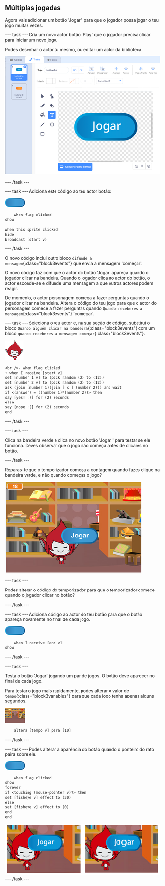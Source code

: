## Múltiplas jogadas

Agora vais adicionar um botão 'Jogar', para que o jogador possa jogar o teu jogo muitas vezes.

--- task --- Cria um novo actor botão 'Play' que o jogador precisa clicar para iniciar um novo jogo.

Podes desenhar o actor tu mesmo, ou editar um actor da biblioteca.

![Imagem do botão Play](images/brain-play.png)

--- /task ---

--- task --- Adiciona este código ao teu actor botão:

![Actor botāo](images/button-sprite.png)

```blocks3
    when flag clicked
show

when this sprite clicked
hide
broadcast (start v)
```

--- /task ---

O novo código inclui outro bloco `difunde a mensagem`{:class="block3events"} que envia a mensagem 'começar'.

O novo código faz com que o actor do botão 'Jogar' apareça quando o jogador clicar na bandeira. Quando o jogador clica no actor do botão, o actor esconde-se e difunde uma mensagem a que outros actores podem reagir.

De momento, o actor personagem começa a fazer perguntas quando o jogador clicar na bandeira. Altera o código do teu jogo para que o actor do personagem comece a fazer perguntas quando `Quando receberes a mensagem`{:class="block3events"} 'começar'.

--- task --- Seleciona o teu actor e, na sua seção de código, substitui o bloco `Quando alguém clicar na bandeira`{:class="block3events"} com um bloco `quando receberes a mensagem começar`{:class="block3events"}.

![Actor personagem](images/giga-sprite.png)

```blocks3
<br />- when flag clicked
+ when I receive [start v]
set [number 1 v] to (pick random (2) to (12))
set [number 2 v] to (pick random (2) to (12))
ask (join (number 1)(join [ x ] (number 2))) and wait
if <(answer) = ((number 1)*(number 2))> then
say [yes! :)] for (2) seconds
else
say [nope :(] for (2) seconds
end
```

--- /task ---

--- task ---

Clica na bandeira verde e clica no novo botão 'Jogar ' para testar se ele funciona. Deves observar que o jogo não começa antes de clicares no botão.

--- /task ---

Reparas-te que o temporizador começa a contagem quando fazes clique na bandeira verde, e não quando começas o jogo?

![Temporizador iniciado](images/brain-timer-bug.png)

--- task ---

Podes alterar o código do temporizador para que o temporizador comece quando o jogador clicar no botão?

--- /task ---

--- task --- Adiciona código ao actor do teu botão para que o botão apareça novamente no final de cada jogo.

![Actor botāo](images/button-sprite.png)

```blocks3
    when I receive [end v]
show
```

--- /task ---

--- task ---

Testa o botão 'Jogar' jogando um par de jogos. O botão deve aparecer no final de cada jogo.

Para testar o jogo mais rapidamente, podes alterar o valor de `tempo`{:class="block3variables"} para que cada jogo tenha apenas alguns segundos.

![Palco](images/stage-sprite.png)

```blocks3
    altera [tempo v] para [10]
```

--- /task ---

--- task --- Podes alterar a aparência do botão quando o ponteiro do rato paira sobre ele.

![Botão](images/button-sprite.png)

```blocks3
    when flag clicked
show
forever
if <touching (mouse-pointer v)?> then
set [fisheye v] effect to (30)
else
set [fisheye v] effect to (0)
end
end
```

![captura de ecrã](images/brain-fisheye.png) --- /task ---